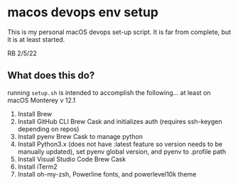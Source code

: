 # macos devops env setup
This is my personal macOS devops set-up script.  It is far from complete, but it is at least started. 

RB 2/5/22

## What does this do?

running `setup.sh` is intended to accomplish the following... at least on macOS Monterey v 12.1
1. Install Brew
2. Install GitHub CLI Brew Cask and initializes auth (requires ssh-keygen depending on repos)
3. Install pyenv Brew Cask to manage python
4. Install Python3.x (does not have :latest feature so version needs to be manually updated), set pyenv global version, and pyenv to .profile path
5. Install Visual Studio Code Brew Cask
6. Install iTerm2
7. Install oh-my-zsh, Powerline fonts, and powerlevel10k theme